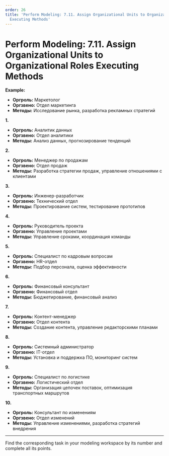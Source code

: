 ```yaml
---
order: 26
title: 'Perform Modeling: 7.11. Assign Organizational Units to Organizational Roles
  Executing Methods'
---
```


# Perform Modeling: 7.11. Assign Organizational Units to Organizational Roles Executing Methods

**Example:**

- **Оргроль:** Маркетолог
- **Оргзвено:** Отдел маркетинга
- **Методы:** Исследование рынка, разработка рекламных стратегий

**1.**

- **Оргроль:** Аналитик данных
- **Оргзвено:** Отдел аналитики
- **Методы:** Анализ данных, прогнозирование тенденций  

**2.**

- **Оргроль:** Менеджер по продажам
- **Оргзвено:** Отдел продаж
- **Методы:** Разработка стратегии продаж, управление отношениями с клиентами

**3.**

- **Оргроль:** Инженер-разработчик
- **Оргзвено:** Технический отдел
- **Методы:** Проектирование систем, тестирование прототипов

**4.**

- **Оргроль:** Руководитель проекта
- **Оргзвено:** Управление проектами
- **Методы:** Управление сроками, координация команды

**5.**

- **Оргроль:** Специалист по кадровым вопросам
- **Оргзвено:** HR-отдел
- **Методы:** Подбор персонала, оценка эффективности

**6.**

- **Оргроль:** Финансовый консультант
- **Оргзвено:** Финансовый отдел
- **Методы:** Бюджетирование, финансовый анализ

**7.**

- **Оргроль:** Контент-менеджер
- **Оргзвено:** Отдел контента
- **Методы:** Создание контента, управление редакторскими планами

**8.**

- **Оргроль:** Системный администратор
- **Оргзвено:** IT-отдел
- **Методы:** Установка и поддержка ПО, мониторинг систем

**9.**

- **Оргроль:** Специалист по логистике
- **Оргзвено:** Логистический отдел
- **Методы:** Организация цепочек поставок, оптимизация транспортных маршрутов

**10.**

- **Оргроль:** Консультант по изменениям
- **Оргзвено:** Отдел изменений
- **Методы:** Управление изменениями, разработка стратегий внедрения

---

Find the corresponding task in your modeling workspace by its number and complete all its points.